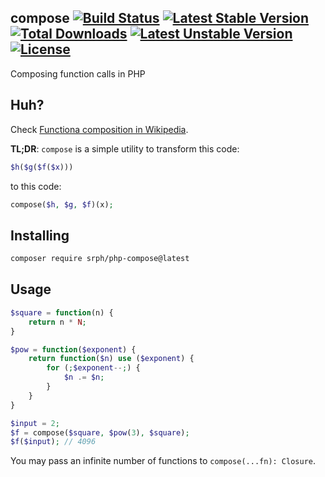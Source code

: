 ## compose [![Build Status](https://img.shields.io/travis/srph/compose.svg?style=flat-square)](https://travis-ci.org/srph/compose?branch=master) [![Latest Stable Version](https://poser.pugx.org/srph/compose/v/stable)](https://packagist.org/packages/srph/compose) [![Total Downloads](https://poser.pugx.org/srph/compose/downloads)](https://packagist.org/packages/srph/compose) [![Latest Unstable Version](https://poser.pugx.org/srph/compose/v/unstable)](https://packagist.org/packages/srph/compose) [![License](https://poser.pugx.org/srph/compose/license)](https://packagist.org/packages/srph/compose)
Composing function calls in PHP

## Huh?
Check [Functiona composition in Wikipedia](https://en.wikipedia.org/wiki/Function_composition_(computer_science)).

**TL;DR**:
`compose` is a simple utility to transform this code:
```php
$h($g($f($x)))
```
to this code:
```php
compose($h, $g, $f)(x);
```

## Installing
```bash
composer require srph/php-compose@latest
```

## Usage
```php
$square = function(n) {
	return n * N;
}

$pow = function($exponent) {
	return function($n) use ($exponent) {
		for (;$exponent--;) {
			$n .= $n;
		}
	}
}

$input = 2;
$f = compose($square, $pow(3), $square);
$f($input); // 4096
```
You may pass an infinite number of functions to `compose(...fn): Closure`.